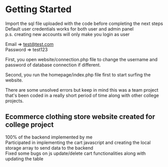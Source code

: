 # Getting Started
Import the sql file uploaded with the code before completing the next steps <br>
Default user credentials works for both user and admin panel <br>
p.s. creating new accounts will only make you login as user

Email => test@test.com <br>
Password => test123

First, you open website/connection.php file to change the username and password of database connection if different.

Second, you run the homepage/index.php file first to start surfing the website.

There are some unsolved errors but keep in mind this was a team project that's
been coded in a really short period of time along with other college projects.
<h2>Ecommerce clothing store website created for college project</h2>
100% of the backend implemented by me <br>
Participated in implementing the cart javascript and creating the local storage array to send data to the backend <br>
Fixed some bugs on js update/delete cart functionalities along with updating the table

